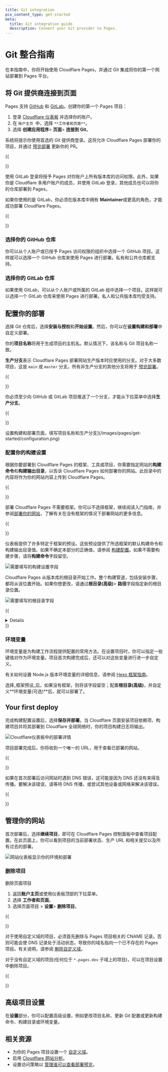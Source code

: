 ```yaml
---
title: Git integration
pcx_content_type: get-started
meta:
  title: Git integration guide
  description: Connect your Git provider to Pages.
---
```


# Git 整合指南

在本指南中，你将开始使用 Cloudflare Pages，并通过 Git 集成将你的第一个网站部署到 Pages 平台。

## 将 Git 提供商连接到页面

Pages 支持 [GitHub](https://github.com/) 和 [GitLab](https://gitlab.com/)。创建你的第一个 Pages 项目：

1. 登录 [Cloudflare 仪表板](https://dash.cloudflare.com/) 并选择你的账户。
2. 在 `账户主页 `中，选择 `**工作者和页面**`。
3. 选择 **创建应用程序**> **页面**> **连接到 Git**。

系统将提示你使用首选的 Git 提供商登录。这将允许 Cloudflare Pages 部署你的项目，并通过 [预览部署](/pages/configuration/preview-deployments/) 更新你的 PR。

{{<Aside type="note">}}

使用 GitLab 登录将授予 Pages 对你账户上所有版本库的访问权限。此外，如果你是 Cloudflare 多用户账户的成员，并使用 GitLab 登录，其他成员也可以将你的仓库部署到 Pages。

如果你使用的是 GitLab，你必须在版本库中拥有 **Maintainer**或更高的角色，才能成功部署 Cloudflare Pages。

{{</Aside>}}

### 选择你的 GitHub 仓库

你可以从个人账户或已授予 Pages 访问权限的组织中选择一个 GitHub 项目。这样就可以选择一个 GitHub 仓库来使用 Pages 进行部署。私有和公共仓库都支持。

### 选择你的 GitLab 仓库

如果使用 GitLab，可以从个人账户或所属的 GitLab 组中选择一个项目。这样就可以选择一个 GitLab 仓库来使用 Pages 进行部署。私人和公共版本库均受支持。

## 配置你的部署

选择 Git 仓库后，选择**安装与授权**和**开始设置**。然后，你可以在**设置构建和部署**中自定义部署。

你的**项目名称**将用于生成项目的主机名。默认情况下，该名称与 Git 项目名称一致。

**生产分支**表示 Cloudflare Pages 部署网站生产版本时应使用的分支。对于大多数项目，这是 `main` 或 `master` 分支。所有非生产分支的其他分支将用于 [预览部署](/pages/configuration/preview-deployments/)。

{{<Aside type="note">}}

你必须至少向 GitHub 或 GitLab 项目推送了一个分支，才能从下拉菜单中选择**生产分支**。

{{</Aside>}}

设置构建和部署页面，填写项目名称和生产分支](/images/pages/get-started/configuration.png)

### 配置你的构建设置

根据你要部署到 Cloudflare Pages 的框架、工具或项目，你需要指定网站的**构建命令**和**构建输出目录**，以告诉 Cloudflare Pages 如何部署你的网站。此目录中的内容将作为你的网站内容上传到 Cloudflare Pages。

{{<Aside type="warning" header="No framework required">}}

部署 Cloudflare Pages 不需要框架。你可以不选择框架，继续阅读入门指南，并参阅[部署你的网站](/pages/framework-guides/deploy-anything/)，了解有关在没有框架的情况下部署网站的更多信息。

{{</Aside>}}

仪表板提供了许多特定于框架的预设。这些预设提供了所选框架的默认构建命令和构建输出目录值。如果不确定本部分的正确值，请参阅 [构建配置](/pages/configuration/build-configuration/)。如果不需要构建步骤，请将**构建命令**字段留空。

![需要填写的构建设置字段](/images/pages/get-started/build-settings.png)

Cloudflare Pages 从版本库的根目录开始工作。整个构建管道，包括安装步骤，都将从该位置开始。如果你想更改，请通过**根目录(高级)**> **路径**字段指定新的根目录位置。

![需要填写的根目录字段](/images/pages/get-started/root-directory.png)

{{<details header="Understanding your build configuration">}}

构建命令由框架提供。例如，Gatsby 框架使用 `gatsby build `作为构建命令。在没有框架的情况下工作时，请将**构建命令**字段留空。

构建命令会生成构建输出目录。每个[框架](/pages/configuration/build-configuration/#framework-presets)都有自己的命名约定，例如，许多框架的联编输出目录都命名为`/public`。

根目录是网站内容所在的位置。如果未指定，Cloudflare 会假定你链接的 Git 仓库为根目录。在 monorepos 等情况下，一个版本库中可能有多个项目，因此需要指定根目录。

更多信息请参阅 [构建配置](/pages/configuration/build-configuration/)。

{{</details>}}

### 环境变量

环境变量是为构建工作流程提供配置的常用方法。在设置项目时，你可以指定一些键值对作为环境变量。项目首次构建完成后，还可以对这些变量进行进一步自定义。

有关如何设置 Node.js 版本环境变量的详细信息，请参阅 [Hexo 框架指南](/pages/framework-guides/deploy-a-hexo-site/#using-a-specific-nodejs-version)。

选择_框架预设_后，如果没有框架，则将该字段留空；配置**根目录(高级)**，并自定义**环境变量(可选)**后，就可以部署了。

## Your first deploy

完成构建配置设置后，选择**保存并部署**。当 Cloudflare 页面安装项目依赖项、构建项目并将其部署到 Cloudflare 全球网络时，你的项目构建日志将输出。

![Cloudflare仪表板中的部署详情](/images/pages/get-started/deploy-log.png)

项目部署完成后，你将收到一个唯一的 URL，用于查看已部署的网站。

{{<Aside type="warning" header="DNS errors">}}

如果在首次部署后访问网站时遇到 DNS 错误，这可能是因为 DNS 还没有来得及传播。要解决该错误，请等待 DNS 传播，或尝试其他设备或网络来解决该错误。

{{</Aside>}}

## 管理你的网站

首次部署后，选择**继续项目**，即可在 Cloudflare Pages 控制面板中查看项目配置。在此页面上，你可以看到项目的当前部署状态、生产 URL 和相关提交以及所有过去的部署。

![网站仪表板显示你的环境和部署](/images/pages/get-started/site-dashboard.png)

### 删除项目

删除页面项目

1. 返回**账户主页**或使用仪表板顶部的下拉菜单。
2. 选择 **工作者和页面**。
3. 选择页面项目 > **设置**> **删除项目**。

{{<Aside type="warning">}}

对于使用自定义域的项目，必须首先删除与 Pages 项目相关的 CNAME 记录。否则可能会使 DNS 记录处于活动状态，导致你的域名指向一个已不存在的 Pages 项目。有关说明，请参阅 [删除自定义域](/pages/configuration/custom-domains/#delete-a-custom-domain)。

对于没有自定义域的项目(任何位于 `*.pages.dev` 子域上的项目)，可以在项目设置中删除项目。

{{</Aside>}}

## 高级项目设置

在**设置**部分，你可以配置高级设置，例如更改项目名称、更新 Git 配置或更新构建命令、构建目录或环境变量。

## 相关资源

- 为你的 Pages 项目设置一个 [自定义域](/pages/configuration/custom-domains/)。
- 启用 [Cloudflare 网站分析](/pages/how-to/web-analytics/)。
- 设置访问策略以 [管理谁可以查看部署预览](/pages/configuration/preview-deployments/#customize-preview-deployments-access)。